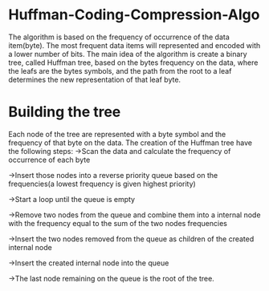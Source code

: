 # Huffman-Coding-Compression-Algo

The algorithm is based on the frequency of occurrence of the data item(byte). The most frequent data items will represented and encoded with a lower number of bits.
The main idea of the algorithm is create a binary tree, called Huffman tree, based on the bytes frequency on the data, where the leafs are the bytes symbols, and the path from the root to a leaf determines the new representation of that leaf byte.

# Building the tree

Each node of the tree are represented with a byte symbol and the frequency of that byte on the data. The creation of the Huffman tree have the following steps:
->Scan the data and calculate the frequency of occurrence of each byte

->Insert those nodes into a reverse priority queue based on the frequencies(a lowest frequency is given highest priority)

->Start a loop until the queue is empty

->Remove two nodes from the queue and combine them into a internal node with the frequency equal to the sum of the two nodes frequencies

->Insert the two nodes removed from the queue as children of the created internal node

->Insert the created internal node into the queue

->The last node remaining on the queue is the root of the tree.
